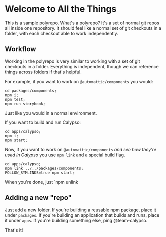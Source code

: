 # Welcome to All the Things
This is a sample polyrepo. What's a polyrepo? It's a set of normal git repos all inside one repository. It should feel like a normal set of git checkouts in a folder, with each checkout able to work independently.
 
## Workflow
Working in the polyrepo is very similar to working with a set of git checkouts in a folder. Everything is independent, though we can reference things across folders if that's helpful. 

For example, if you want to work on `@automattic/components` you would:
```
cd packages/components;
npm i;
npm test;
npm run storybook;
```
Just like you would in a normal environment.

If you want to build and run Calypso:
```
cd apps/calypso;
npm i;
npm start;
```
Now, if you want to work on `@automattic/components` _and see how they're used in Calypso_ you use `npm link` and a special build flag.
```
cd apps/calypso;
npm link ../../packages/components;
FOLLOW_SYMLINKS=true npm start;
```
When you're done, just `npm unlink


## Adding a new "repo"
Just add a new folder. If you're building a reusable npm package, place it under `packages`. If you're building an application that builds and runs, place it under `apps`. If you're building something else, ping @team-calypso. 

That's it!


